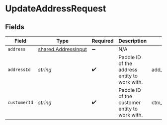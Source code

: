 # UpdateAddressRequest


## Fields

| Field                                                             | Type                                                              | Required                                                          | Description                                                       | Example                                                           |
| ----------------------------------------------------------------- | ----------------------------------------------------------------- | ----------------------------------------------------------------- | ----------------------------------------------------------------- | ----------------------------------------------------------------- |
| `address`                                                         | [shared.AddressInput](../../../sdk/models/shared/addressinput.md) | :heavy_minus_sign:                                                | N/A                                                               |                                                                   |
| `addressId`                                                       | *string*                                                          | :heavy_check_mark:                                                | Paddle ID of the address entity to work with.                     | add_01gvcz6r0t0g5cphhwd8n952gb                                    |
| `customerId`                                                      | *string*                                                          | :heavy_check_mark:                                                | Paddle ID of the customer entity to work with.                    | ctm_01gw1xk43eqy2rrf0cs93zvm6t                                    |
